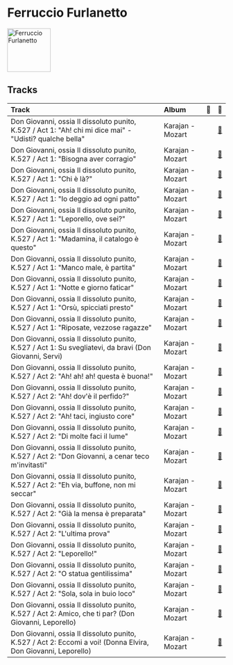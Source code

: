 
# Ferruccio Furlanetto


<img src="https://i.scdn.co/image/cb443cdea005919162d33bff70fc4203b614c1ff" alt="Ferruccio Furlanetto" width="100" />

## Tracks

| Track                                                                                                         | Album            | 💚   | 🔗                                                          |
|:--------------------------------------------------------------------------------------------------------------|:-----------------|:----|:-----------------------------------------------------------|
| Don Giovanni, ossia Il dissoluto punito, K.527 / Act 1: "Ah! chi mi dice mai" - "Udisti? qualche bella"       | Karajan - Mozart |     | [🔗](https://open.spotify.com/track/307jlk6vViinc4lprpIv4D) |
| Don Giovanni, ossia Il dissoluto punito, K.527 / Act 1: "Bisogna aver corragio"                               | Karajan - Mozart |     | [🔗](https://open.spotify.com/track/31csdMBGRWBv8B4d4MPoPH) |
| Don Giovanni, ossia Il dissoluto punito, K.527 / Act 1: "Chi è là?"                                           | Karajan - Mozart |     | [🔗](https://open.spotify.com/track/7dTbE7gsZHKXIpcpZigQN2) |
| Don Giovanni, ossia Il dissoluto punito, K.527 / Act 1: "Io deggio ad ogni patto"                             | Karajan - Mozart |     | [🔗](https://open.spotify.com/track/3QqKJopGLBQDj2OHuZVv0B) |
| Don Giovanni, ossia Il dissoluto punito, K.527 / Act 1: "Leporello, ove sei?"                                 | Karajan - Mozart |     | [🔗](https://open.spotify.com/track/6yDBwTs7b1u0BiEvIuvpUb) |
| Don Giovanni, ossia Il dissoluto punito, K.527 / Act 1: "Madamina, il catalogo è questo"                      | Karajan - Mozart |     | [🔗](https://open.spotify.com/track/3X4RCS6FscX5Qbyn6nxQwt) |
| Don Giovanni, ossia Il dissoluto punito, K.527 / Act 1: "Manco male, è partita"                               | Karajan - Mozart |     | [🔗](https://open.spotify.com/track/3gzALhbNSAv75luv6ZXtrQ) |
| Don Giovanni, ossia Il dissoluto punito, K.527 / Act 1: "Notte e giorno faticar"                              | Karajan - Mozart |     | [🔗](https://open.spotify.com/track/1cFff138r42LX3EtM5RTAB) |
| Don Giovanni, ossia Il dissoluto punito, K.527 / Act 1: "Orsù, spicciati presto"                              | Karajan - Mozart |     | [🔗](https://open.spotify.com/track/5PnNQNNGg1ibsSvBo5DDyg) |
| Don Giovanni, ossia Il dissoluto punito, K.527 / Act 1: "Riposate, vezzose ragazze"                           | Karajan - Mozart |     | [🔗](https://open.spotify.com/track/6Sohzola6cS3cfuyInhKMT) |
| Don Giovanni, ossia Il dissoluto punito, K.527 / Act 1: Su svegliatevi, da bravi (Don Giovanni, Servi)        | Karajan - Mozart |     | [🔗](https://open.spotify.com/track/6CCRSwAoSXroOWp3AOcuJG) |
| Don Giovanni, ossia Il dissoluto punito, K.527 / Act 2: "Ah! ah! ah! questa è buona!"                         | Karajan - Mozart |     | [🔗](https://open.spotify.com/track/2nZNdK2mXJWGAxcV9LZm7e) |
| Don Giovanni, ossia Il dissoluto punito, K.527 / Act 2: "Ah! dov'è il perfido?"                               | Karajan - Mozart |     | [🔗](https://open.spotify.com/track/0ylE9InBHTAKJiMqbKfgfl) |
| Don Giovanni, ossia Il dissoluto punito, K.527 / Act 2: "Ah! taci, ingiusto core"                             | Karajan - Mozart |     | [🔗](https://open.spotify.com/track/1kxXmCBKNMkXD0aASGbXcu) |
| Don Giovanni, ossia Il dissoluto punito, K.527 / Act 2: "Di molte faci il lume"                               | Karajan - Mozart |     | [🔗](https://open.spotify.com/track/5qnVEBj33tT0YV2baMX7Ef) |
| Don Giovanni, ossia Il dissoluto punito, K.527 / Act 2: "Don Giovanni, a cenar teco m'invitasti"              | Karajan - Mozart |     | [🔗](https://open.spotify.com/track/7Ewo2aJbUmxSWO6shIUmLV) |
| Don Giovanni, ossia Il dissoluto punito, K.527 / Act 2: "Eh via, buffone, non mi seccar"                      | Karajan - Mozart |     | [🔗](https://open.spotify.com/track/7az6CFQWeUg2OqyRlQCgiH) |
| Don Giovanni, ossia Il dissoluto punito, K.527 / Act 2: "Già la mensa è preparata"                            | Karajan - Mozart |     | [🔗](https://open.spotify.com/track/5ZQyDBcWbAX8kvUZkoO4MJ) |
| Don Giovanni, ossia Il dissoluto punito, K.527 / Act 2: "L'ultima prova"                                      | Karajan - Mozart |     | [🔗](https://open.spotify.com/track/56g51dUIDP398gAxs1iTWt) |
| Don Giovanni, ossia Il dissoluto punito, K.527 / Act 2: "Leporello!"                                          | Karajan - Mozart |     | [🔗](https://open.spotify.com/track/5uDq9TEQf4U5kRJwpP73YG) |
| Don Giovanni, ossia Il dissoluto punito, K.527 / Act 2: "O statua gentilissima"                               | Karajan - Mozart |     | [🔗](https://open.spotify.com/track/1YgCo5RALIweuSzml4JK5h) |
| Don Giovanni, ossia Il dissoluto punito, K.527 / Act 2: "Sola, sola in buio loco"                             | Karajan - Mozart |     | [🔗](https://open.spotify.com/track/3yRhW1f9cuDzfIl8tJK0S9) |
| Don Giovanni, ossia Il dissoluto punito, K.527 / Act 2: Amico, che ti par? (Don Giovanni, Leporello)          | Karajan - Mozart |     | [🔗](https://open.spotify.com/track/5nH5V3wrOUPyrZt9mwzTPC) |
| Don Giovanni, ossia Il dissoluto punito, K.527 / Act 2: Eccomi a voi! (Donna Elvira, Don Giovanni, Leporello) | Karajan - Mozart |     | [🔗](https://open.spotify.com/track/5l8JhLJNjEoASos4kuWrSp) |
